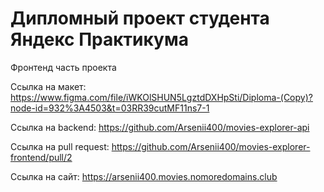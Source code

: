 # Дипломный проект студента Яндекс Практикума

Фронтенд часть проекта 

Ссылка на макет: https://www.figma.com/file/iWKOlSHUN5LgztdDXHpSti/Diploma-(Copy)?node-id=932%3A4503&t=03RR39cutMF11ns7-1

Ссылка на backend: https://github.com/Arsenii400/movies-explorer-api

Ссылка на рull request: https://github.com/Arsenii400/movies-explorer-frontend/pull/2

Ссылка на сайт: https://arsenii400.movies.nomoredomains.club

